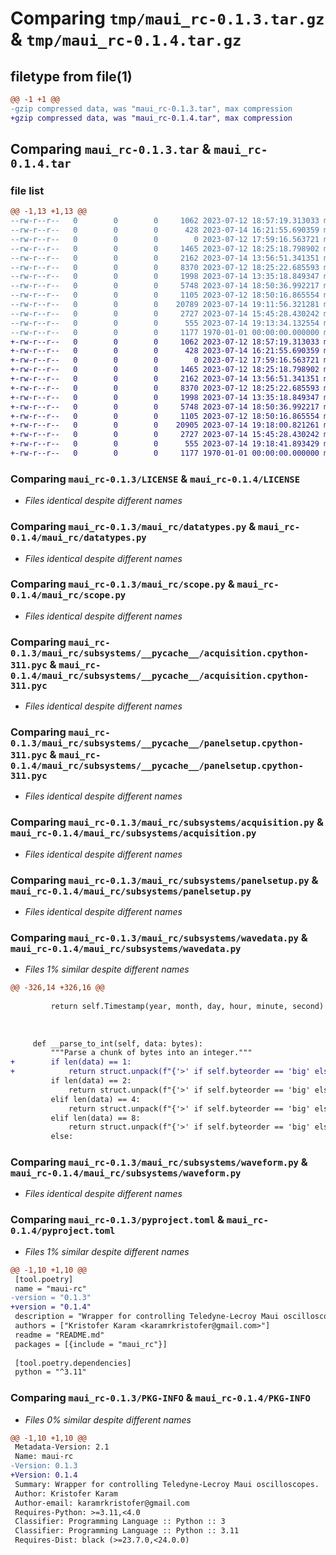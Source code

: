 # Comparing `tmp/maui_rc-0.1.3.tar.gz` & `tmp/maui_rc-0.1.4.tar.gz`

## filetype from file(1)

```diff
@@ -1 +1 @@
-gzip compressed data, was "maui_rc-0.1.3.tar", max compression
+gzip compressed data, was "maui_rc-0.1.4.tar", max compression
```

## Comparing `maui_rc-0.1.3.tar` & `maui_rc-0.1.4.tar`

### file list

```diff
@@ -1,13 +1,13 @@
--rw-r--r--   0        0        0     1062 2023-07-12 18:57:19.313033 maui_rc-0.1.3/LICENSE
--rw-r--r--   0        0        0      428 2023-07-14 16:21:55.690359 maui_rc-0.1.3/README.md
--rw-r--r--   0        0        0        0 2023-07-12 17:59:16.563721 maui_rc-0.1.3/maui_rc/__init__.py
--rw-r--r--   0        0        0     1465 2023-07-12 18:25:18.798902 maui_rc-0.1.3/maui_rc/datatypes.py
--rw-r--r--   0        0        0     2162 2023-07-14 13:56:51.341351 maui_rc-0.1.3/maui_rc/scope.py
--rw-r--r--   0        0        0     8370 2023-07-12 18:25:22.685593 maui_rc-0.1.3/maui_rc/subsystems/__pycache__/acquisition.cpython-311.pyc
--rw-r--r--   0        0        0     1998 2023-07-14 13:35:18.849347 maui_rc-0.1.3/maui_rc/subsystems/__pycache__/panelsetup.cpython-311.pyc
--rw-r--r--   0        0        0     5748 2023-07-14 18:50:36.992217 maui_rc-0.1.3/maui_rc/subsystems/acquisition.py
--rw-r--r--   0        0        0     1105 2023-07-12 18:50:16.865554 maui_rc-0.1.3/maui_rc/subsystems/panelsetup.py
--rw-r--r--   0        0        0    20789 2023-07-14 19:11:56.321281 maui_rc-0.1.3/maui_rc/subsystems/wavedata.py
--rw-r--r--   0        0        0     2727 2023-07-14 15:45:28.430242 maui_rc-0.1.3/maui_rc/subsystems/waveform.py
--rw-r--r--   0        0        0      555 2023-07-14 19:13:34.132554 maui_rc-0.1.3/pyproject.toml
--rw-r--r--   0        0        0     1177 1970-01-01 00:00:00.000000 maui_rc-0.1.3/PKG-INFO
+-rw-r--r--   0        0        0     1062 2023-07-12 18:57:19.313033 maui_rc-0.1.4/LICENSE
+-rw-r--r--   0        0        0      428 2023-07-14 16:21:55.690359 maui_rc-0.1.4/README.md
+-rw-r--r--   0        0        0        0 2023-07-12 17:59:16.563721 maui_rc-0.1.4/maui_rc/__init__.py
+-rw-r--r--   0        0        0     1465 2023-07-12 18:25:18.798902 maui_rc-0.1.4/maui_rc/datatypes.py
+-rw-r--r--   0        0        0     2162 2023-07-14 13:56:51.341351 maui_rc-0.1.4/maui_rc/scope.py
+-rw-r--r--   0        0        0     8370 2023-07-12 18:25:22.685593 maui_rc-0.1.4/maui_rc/subsystems/__pycache__/acquisition.cpython-311.pyc
+-rw-r--r--   0        0        0     1998 2023-07-14 13:35:18.849347 maui_rc-0.1.4/maui_rc/subsystems/__pycache__/panelsetup.cpython-311.pyc
+-rw-r--r--   0        0        0     5748 2023-07-14 18:50:36.992217 maui_rc-0.1.4/maui_rc/subsystems/acquisition.py
+-rw-r--r--   0        0        0     1105 2023-07-12 18:50:16.865554 maui_rc-0.1.4/maui_rc/subsystems/panelsetup.py
+-rw-r--r--   0        0        0    20905 2023-07-14 19:18:00.821261 maui_rc-0.1.4/maui_rc/subsystems/wavedata.py
+-rw-r--r--   0        0        0     2727 2023-07-14 15:45:28.430242 maui_rc-0.1.4/maui_rc/subsystems/waveform.py
+-rw-r--r--   0        0        0      555 2023-07-14 19:18:41.893429 maui_rc-0.1.4/pyproject.toml
+-rw-r--r--   0        0        0     1177 1970-01-01 00:00:00.000000 maui_rc-0.1.4/PKG-INFO
```

### Comparing `maui_rc-0.1.3/LICENSE` & `maui_rc-0.1.4/LICENSE`

 * *Files identical despite different names*

### Comparing `maui_rc-0.1.3/maui_rc/datatypes.py` & `maui_rc-0.1.4/maui_rc/datatypes.py`

 * *Files identical despite different names*

### Comparing `maui_rc-0.1.3/maui_rc/scope.py` & `maui_rc-0.1.4/maui_rc/scope.py`

 * *Files identical despite different names*

### Comparing `maui_rc-0.1.3/maui_rc/subsystems/__pycache__/acquisition.cpython-311.pyc` & `maui_rc-0.1.4/maui_rc/subsystems/__pycache__/acquisition.cpython-311.pyc`

 * *Files identical despite different names*

### Comparing `maui_rc-0.1.3/maui_rc/subsystems/__pycache__/panelsetup.cpython-311.pyc` & `maui_rc-0.1.4/maui_rc/subsystems/__pycache__/panelsetup.cpython-311.pyc`

 * *Files identical despite different names*

### Comparing `maui_rc-0.1.3/maui_rc/subsystems/acquisition.py` & `maui_rc-0.1.4/maui_rc/subsystems/acquisition.py`

 * *Files identical despite different names*

### Comparing `maui_rc-0.1.3/maui_rc/subsystems/panelsetup.py` & `maui_rc-0.1.4/maui_rc/subsystems/panelsetup.py`

 * *Files identical despite different names*

### Comparing `maui_rc-0.1.3/maui_rc/subsystems/wavedata.py` & `maui_rc-0.1.4/maui_rc/subsystems/wavedata.py`

 * *Files 1% similar despite different names*

```diff
@@ -326,14 +326,16 @@
 
         return self.Timestamp(year, month, day, hour, minute, second)
 
 
 
     def __parse_to_int(self, data: bytes):
         """Parse a chunk of bytes into an integer."""
+        if len(data) == 1:
+            return struct.unpack(f"{'>' if self.byteorder == 'big' else '<'}b", data)[0]
         if len(data) == 2:
             return struct.unpack(f"{'>' if self.byteorder == 'big' else '<'}h", data)[0]
         elif len(data) == 4:
             return struct.unpack(f"{'>' if self.byteorder == 'big' else '<'}l", data)[0]
         elif len(data) == 8:
             return struct.unpack(f"{'>' if self.byteorder == 'big' else '<'}q", data)[0]
         else:
```

### Comparing `maui_rc-0.1.3/maui_rc/subsystems/waveform.py` & `maui_rc-0.1.4/maui_rc/subsystems/waveform.py`

 * *Files identical despite different names*

### Comparing `maui_rc-0.1.3/pyproject.toml` & `maui_rc-0.1.4/pyproject.toml`

 * *Files 1% similar despite different names*

```diff
@@ -1,10 +1,10 @@
 [tool.poetry]
 name = "maui-rc"
-version = "0.1.3"
+version = "0.1.4"
 description = "Wrapper for controlling Teledyne-Lecroy Maui oscilloscopes."
 authors = ["Kristofer Karam <karamrkristofer@gmail.com>"]
 readme = "README.md"
 packages = [{include = "maui_rc"}]
 
 [tool.poetry.dependencies]
 python = "^3.11"
```

### Comparing `maui_rc-0.1.3/PKG-INFO` & `maui_rc-0.1.4/PKG-INFO`

 * *Files 0% similar despite different names*

```diff
@@ -1,10 +1,10 @@
 Metadata-Version: 2.1
 Name: maui-rc
-Version: 0.1.3
+Version: 0.1.4
 Summary: Wrapper for controlling Teledyne-Lecroy Maui oscilloscopes.
 Author: Kristofer Karam
 Author-email: karamrkristofer@gmail.com
 Requires-Python: >=3.11,<4.0
 Classifier: Programming Language :: Python :: 3
 Classifier: Programming Language :: Python :: 3.11
 Requires-Dist: black (>=23.7.0,<24.0.0)
```

